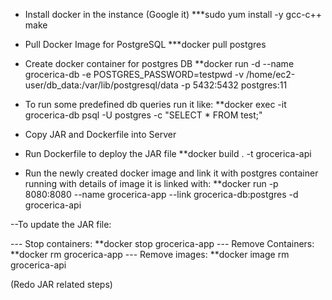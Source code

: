 - Install docker in the instance (Google it)
***sudo yum install -y gcc-c++ make


- Pull Docker Image for PostgreSQL
***docker pull postgres

- Create docker container for postgres DB
**docker run -d --name grocerica-db -e POSTGRES_PASSWORD=testpwd -v  /home/ec2-user/db_data:/var/lib/postgresql/data -p 5432:5432 postgres:11

- To run some predefined db queries run it like:
**docker exec -it grocerica-db  psql -U postgres -c "SELECT * FROM test;"

- Copy JAR and Dockerfile into Server	

- Run Dockerfile to deploy the JAR file
**docker build . -t grocerica-api

- Run the newly created docker image and link it with postgres container running with details of image it is linked with:
**docker run -p 8080:8080 --name grocerica-app --link grocerica-db:postgres -d grocerica-api



--To update the JAR file:

--- Stop containers: **docker stop grocerica-app
--- Remove Containers: **docker rm grocerica-app
--- Remove images: **docker image rm grocerica-api

(Redo JAR related steps)
